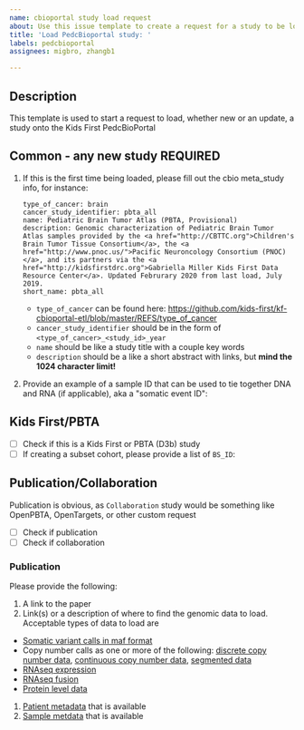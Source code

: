 ```yaml
---
name: cbioportal study load request
about: Use this issue template to create a request for a study to be loaded into the Kids First PedcBioportal
title: 'Load PedcBioportal study: '
labels: pedcbioportal
assignees: migbro, zhangb1

---
```


<!--Hi there! Please take a moment to fill out the template below.-->
## Description
This template is used to start a request to load, whether new or an update, a study onto the Kids First PedcBioPortal
## Common - any new study REQUIRED

1. If this is the first time being loaded, please fill out the cbio meta_study info, for instance:
    ```
    type_of_cancer: brain
    cancer_study_identifier: pbta_all
    name: Pediatric Brain Tumor Atlas (PBTA, Provisional)
    description: Genomic characterization of Pediatric Brain Tumor Atlas samples provided by the <a href="http://CBTTC.org">Children's Brain Tumor Tissue Consortium</a>, the <a href="http://www.pnoc.us/">Pacific Neuroncology Consortium (PNOC)</a>, and its partners via the <a href="http://kidsfirstdrc.org">Gabriella Miller Kids First Data Resource Center</a>. Updated Februrary 2020 from last load, July 2019.
    short_name: pbta_all
    ```
    - `type_of_cancer` can be found here: https://github.com/kids-first/kf-cbioportal-etl/blob/master/REFS/type_of_cancer
    - `cancer_study_identifier` should be in the form of `<type_of_cancer>_<study_id>_year`
    - `name` should be like a study title with a couple key words
    - `description` should be a like a short abstract with links, but **mind the 1024 character limit!**

1. Provide an example of a sample ID that can be used to tie together DNA and RNA (if applicable), aka a "somatic event ID":

## Kids First/PBTA
 - [ ] Check if this is a Kids First or PBTA (D3b) study
 - [ ] If creating a subset cohort, please provide a list of `BS_ID`:

## Publication/Collaboration
Publication is obvious, as `Collaboration` study would be something like OpenPBTA, OpenTargets, or other custom request
 - [ ] Check if publication
 - [ ] Check if collaboration
### Publication
Please provide the following:
1. A link to the paper
1. Link(s) or a description of where to find the genomic data to load. Acceptable types of data to load are
 - [Somatic variant calls in maf format](https://docs.cbioportal.org/5.1-data-loading/data-loading/file-formats#mutation-data)
 - Copy number calls as one or more of the following: [discrete copy number data](https://docs.cbioportal.org/5.1-data-loading/data-loading/file-formats#discrete-copy-number-data), [continuous copy number data](https://docs.cbioportal.org/5.1-data-loading/data-loading/file-formats#continuous-copy-number-data), [segmented data](https://docs.cbioportal.org/5.1-data-loading/data-loading/file-formats#segmented-data)
 - [RNAseq expression](https://docs.cbioportal.org/5.1-data-loading/data-loading/file-formats#expression-data) 
 - [RNAseq fusion](https://docs.cbioportal.org/5.1-data-loading/data-loading/file-formats#fusion-data)
 - [Protein level data](https://docs.cbioportal.org/5.1-data-loading/data-loading/file-formats#protein-level-data)
1. [Patient metadata](https://docs.cbioportal.org/5.1-data-loading/data-loading/file-formats#clinical-patient-columns) that is available
1. [Sample metdata](https://docs.cbioportal.org/5.1-data-loading/data-loading/file-formats#clinical-sample-columns) that is available